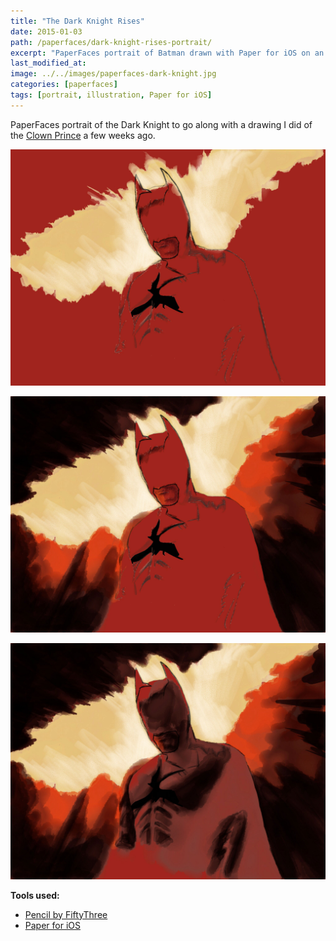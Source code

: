 ```yaml
---
title: "The Dark Knight Rises"
date: 2015-01-03
path: /paperfaces/dark-knight-rises-portrait/
excerpt: "PaperFaces portrait of Batman drawn with Paper for iOS on an iPad."
last_modified_at: 
image: ../../images/paperfaces-dark-knight.jpg
categories: [paperfaces]
tags: [portrait, illustration, Paper for iOS]
---
```


PaperFaces portrait of the Dark Knight to go along with a drawing I did of the [Clown Prince](/paperfaces/killing-joke-portrait/) a few weeks ago.

![Work in process screenshot](../../images/paperfaces-dark-knight-process-1-lg.jpg)

![Work in process screenshot](../../images/paperfaces-dark-knight-process-2-lg.jpg)

![Work in process screenshot](../../images/paperfaces-dark-knight-process-3-lg.jpg)

**Tools used:**

- [Pencil by FiftyThree](https://www.amazon.com/FiftyThree-Digital-Stylus-Pencil-iPhone/dp/B01JJBUYR4/ref=as_li_ss_tl?keywords=pencil+53&qid=1550586265&s=gateway&sr=8-3&linkCode=ll1&tag=mademist-20&linkId=0134793cb840affff60f2e45a7f64678&language=en_US)
- [Paper for iOS](https://paper.bywetransfer.com/)
